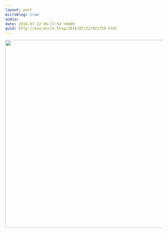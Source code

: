 ```yaml
---
layout: post
microblog: true
audio: 
date: 2016-07-22 06:17:54 +0400
guid: http://kaa.micro.blog/2016/07/22/021754.html
---
```



<img src="https://www.kaa.bz/uploads/2018/47bbb5b62d.jpg" width="600" height="600" />
